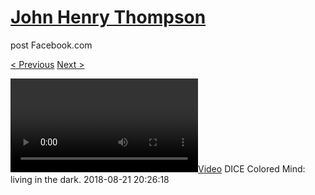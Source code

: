# [John Henry Thompson](../README.md)
post Facebook.com

[< Previous](2018-08-22-1.md) [Next >](2018-08-15-1.md)

[![](../media/2018-08-21/DICE-Colored-Mind-living-in-the-dark.mp4)](../README.md)
DICE Colored Mind: living in the dark.
2018-08-21 20:26:18